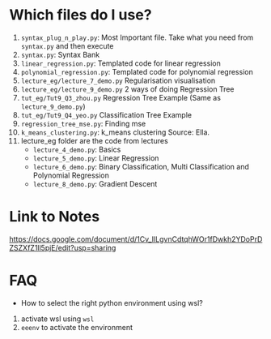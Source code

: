 # Which files do I use?
1. `syntax_plug_n_play.py`: Most Important file. Take what you need from `syntax.py` and then execute
2. `syntax.py`: Syntax Bank
3. `linear_regression.py`: Templated code for linear regression
4. `polynomial_regression.py`: Templated code for polynomial regression
5. `lecture_eg/lecture_7_demo.py` Regularisation visualisation
6. `lecture_eg/lecture_9_demo.py` 2 ways of doing Regression Tree 
7. `tut_eg/Tut9_Q3_zhou.py` Regression Tree Example (Same as `lecture_9_demo.py`)
8. `tut_eg/Tut9_Q4_yeo.py` Classification Tree Example
9. `regression_tree_mse.py`: Finding mse
10. `k_means_clustering.py`: k_means clustering Source: Ella. 
11. lecture_eg folder are the code from lectures
    - `lecture_4_demo.py`: Basics
    - `lecture_5_demo.py`: Linear Regression
    - `lecture_6_demo.py`: Binary Classification, Multi Classification and Polynomial Regression
    - `lecture_8_demo.py`: Gradient Descent

# Link to Notes
https://docs.google.com/document/d/1Cv_lILgvnCdtqhWOr1fDwkh2YDoPrDZSZXfZ1ll5pjE/edit?usp=sharing

# FAQ
- How to select the right python environment using wsl? 
1. activate wsl using `wsl`
2. `eeenv` to activate the environment

